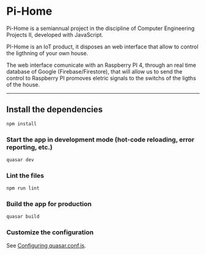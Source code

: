 # Pi-Home
 
Pi-Home is a semiannual project in the discipline of Computer Engineering Projects II, developed with JavaScript.

PI-Home is an IoT product, it disposes an web interface that allow to control the ligthning of your own house.

The web interface comunicate with an Raspberry PI 4, through an real time database of Google (Firebase/Firestore), that will allow us to send the control to Raspberry PI promoves eletric signals to the switchs of the ligths of the house.

---

## Install the dependencies
```bash
npm install
```

### Start the app in development mode (hot-code reloading, error reporting, etc.)
```bash
quasar dev
```

### Lint the files
```bash
npm run lint
```

### Build the app for production
```bash
quasar build
```

### Customize the configuration
See [Configuring quasar.conf.js](https://quasar.dev/quasar-cli/quasar-conf-js).
